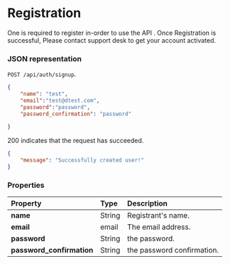 # Registration

One is required to register in-order to use the API . Once Registration is successful,
 Please contact support desk to get your account activated.


### JSON representation

 `POST /api/auth/signup`.

<!-- { "blockType": "resource",
"@type": "author",
"optionalProperties": [] } -->
```json
{
	"name": "test",
	"email":"test@dtest.com",
	"password":"password",
	"password_confirmation": "password"
	
}
```

200 indicates that the request has succeeded.

```json
{
    "message": "Successfully created user!"
}
```
### Properties

| Property | Type | Description |
|:---------|:-----|:------------|
| **name**   | String | Registrant's name. |
| **email** | email | The email address. |
| **password** | String | the password. |
| **password_confirmation** | String | the password confirmation. |

<!-- {
"type": "#page.annotation",
"description": "",
"keywords": "",
"section": "",
"tocPath": "",
"tocBookmarks": {}
} -->
